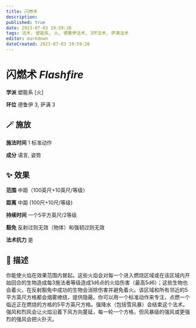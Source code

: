 ```yaml
---
title: 闪燃术
description: 
published: true
date: 2023-07-03 19:59:28
tags: 法术, 塑能系, 火, 德鲁伊法术, 3环法术, 萨满法术
editor: markdown
dateCreated: 2023-07-03 19:59:28
---
```


# **闪燃术** *Flashfire*

**学派** 塑能系 \[火\] 

**环位** 德鲁伊 3, 萨满 3

## 🪄 施放

**施法时间** 1 标准动作

**成分** 语言, 姿势

## ✨ 效果  

**范围** 中距（100英尺+10英尺/等级）

**距离** 中距 (100尺+10尺/等级)  

**持续时间** 一个5平方英尺/2等级 

**豁免** 反射过则无效（物体）和强韧过则无效

**法术抗力** 是

## 📖 描述

你能使火焰在效果范围内冒起。这些火焰会对每一个进入燃烧区域或在该区域内开始回合的生物造成每3施法者等级造成1d6点的火焰伤害（最高5d6）；这些生物也会着火。在反射豁免中成功的生物会消除伤害并避免着火。该区域和所有邻近的5平方英尺方格都会烟雾缭绕，提供隐蔽。你可以用一个标准动作来专注，点燃一个临近正在燃烧的方格的5平方英尺方格。强降水（包括雪风暴）会结束这个法术。强风和烈风会让火焰沿着下风方向蔓延，每一轮一个方格，但风暴级的强风或更强烈的强风会把火扑灭。
    